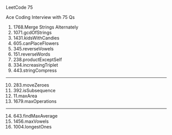 LeetCode 75

Ace Coding Interview with 75 Qs

1. 1768.Merge Strings Alternately
2. 1071.gcdOfStrings
3. 1431.kidsWithCandies
4. 605.canPlaceFlowers
5. 345.reverseVowels
6. 151.reverseWords
7. 238.productExceptSelf
8. 334.increasingTriplet
9. 443.stringCompress

---

10. 283.moveZeroes
11. 392.isSubsequence
12. 11.maxArea
13. 1679.maxOperations

---

14. 643.findMaxAverage
15. 1456.maxVowels
16. 1004.longestOnes